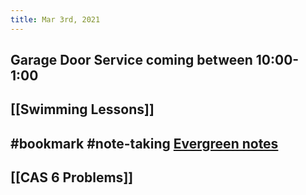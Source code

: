 ```yaml
---
title: Mar 3rd, 2021
---
```


## Garage Door Service coming between 10:00-1:00
## [[Swimming Lessons]]
## #bookmark #note-taking [Evergreen notes](https://notes.andymatuschak.org/Evergreen_notes)
## [[CAS 6 Problems]]
